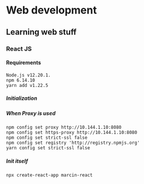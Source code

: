 # Web development

## Learning web stuff

### React JS

#### Requirements

```
Node.js v12.20.1.
npm 6.14.10
yarn add v1.22.5
```

##### Initialization

##### When Proxy is used
```
npm config set proxy http://10.144.1.10:8080
npm config set https-proxy http://10.144.1.10:8080
npm config set strict-ssl false 
npm config set registry 'http://registry.npmjs.org'
yarn config set strict-ssl false 
```

##### Init itself
```
npx create-react-app marcin-react
```
